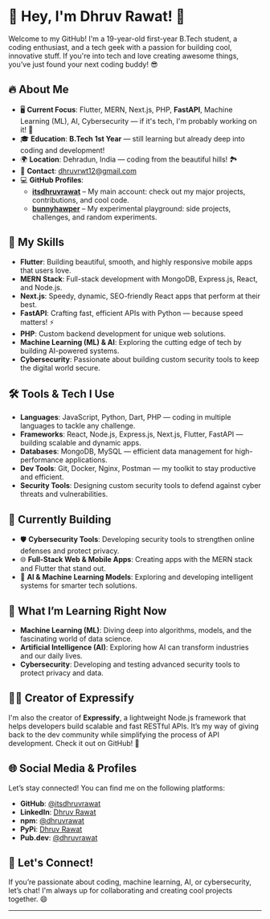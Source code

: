 # 🚀 Hey, I'm Dhruv Rawat! 👋

Welcome to my GitHub! I'm a 19-year-old first-year B.Tech student, a coding enthusiast, and a tech geek with a passion for building cool, innovative stuff. If you're into tech and love creating awesome things, you’ve just found your next coding buddy! 😎

## 🔥 About Me

- 🖥️ **Current Focus**: Flutter, MERN, Next.js, PHP, **FastAPI**, Machine Learning (ML), AI, Cybersecurity — if it's tech, I'm probably working on it! 🚀  
- 🎓 **Education**: **B.Tech 1st Year** — still learning but already deep into coding and development!  
- 🌍 **Location**: Dehradun, India — coding from the beautiful hills! 🏞️  
- 📧 **Contact**: [dhruvrwt12@gmail.com](mailto:dhruvrwt12@gmail.com)  
- 💻 **GitHub Profiles**:  
  - [**itsdhruvrawat**](https://github.com/itsdhruvrawat) – My main account: check out my major projects, contributions, and cool code.  
  - [**bunnyhawper**](https://github.com/bunnyhawper) – My experimental playground: side projects, challenges, and random experiments.

## 🚀 My Skills

- **Flutter**: Building beautiful, smooth, and highly responsive mobile apps that users love.  
- **MERN Stack**: Full-stack development with MongoDB, Express.js, React, and Node.js.  
- **Next.js**: Speedy, dynamic, SEO-friendly React apps that perform at their best.  
- **FastAPI**: Crafting fast, efficient APIs with Python — because speed matters! ⚡  
- **PHP**: Custom backend development for unique web solutions.  
- **Machine Learning (ML) & AI**: Exploring the cutting edge of tech by building AI-powered systems.  
- **Cybersecurity**: Passionate about building custom security tools to keep the digital world secure.

## 🛠️ Tools & Tech I Use

- **Languages**: JavaScript, Python, Dart, PHP — coding in multiple languages to tackle any challenge.  
- **Frameworks**: React, Node.js, Express.js, Next.js, Flutter, FastAPI — building scalable and dynamic apps.  
- **Databases**: MongoDB, MySQL — efficient data management for high-performance applications.  
- **Dev Tools**: Git, Docker, Nginx, Postman — my toolkit to stay productive and efficient.  
- **Security Tools**: Designing custom security tools to defend against cyber threats and vulnerabilities.

## 🎯 Currently Building

- 🛡️ **Cybersecurity Tools**: Developing security tools to strengthen online defenses and protect privacy.  
- 🌐 **Full-Stack Web & Mobile Apps**: Creating apps with the MERN stack and Flutter that stand out.  
- 🤖 **AI & Machine Learning Models**: Exploring and developing intelligent systems for smarter tech solutions.

## 🌱 What I’m Learning Right Now

- **Machine Learning (ML)**: Diving deep into algorithms, models, and the fascinating world of data science.  
- **Artificial Intelligence (AI)**: Exploring how AI can transform industries and our daily lives.  
- **Cybersecurity**: Developing and testing advanced security tools to protect privacy and data.

## 👨‍💻 Creator of **Expressify**

I'm also the creator of **Expressify**, a lightweight Node.js framework that helps developers build scalable and fast RESTful APIs. It’s my way of giving back to the dev community while simplifying the process of API development. Check it out on GitHub! 🌟

## 🌐 Social Media & Profiles

Let’s stay connected! You can find me on the following platforms:  
- **GitHub**: [@itsdhruvrawat](https://github.com/itsdhruvrawat)  
- **LinkedIn**: [Dhruv Rawat](https://www.linkedin.com/in/dhruvrawat/)  
- **npm**: [@dhruvrawat](https://www.npmjs.com/~dhruvrawat)  
- **PyPi**: [Dhruv Rawat](https://pypi.org/user/dhruvrawat/)  
- **Pub.dev**: [@dhruvrawat](https://pub.dev/packages?search=dhruvrawat)  

## 💬 Let's Connect!

If you’re passionate about coding, machine learning, AI, or cybersecurity, let’s chat! I'm always up for collaborating and creating cool projects together. 😄

---
